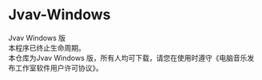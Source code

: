# Jvav-Windows
Jvav Windows 版<br>
本程序已终止生命周期。<br>
本仓库为Jvav Windows 版，所有人均可下载，请您在使用时遵守《电脑音乐发布工作室软件用户许可协议》。<br>
